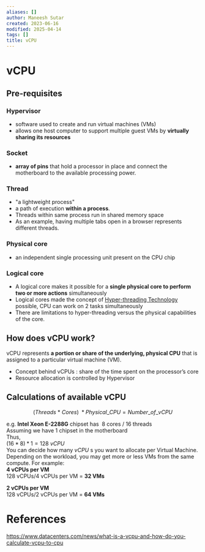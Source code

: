```yaml
---
aliases: []
author: Maneesh Sutar
created: 2023-06-16
modified: 2025-04-14
tags: []
title: vCPU
---
```


# vCPU

## Pre-requisites

### Hypervisor

* software used to create and run virtual machines (VMs)
* allows one host computer to support multiple guest VMs by **virtually sharing its resources**

### Socket

* **array of pins** that hold a processor in place and connect the motherboard to the available processing power.

### Thread

* "a lightweight process"
* a path of execution **within a process**.
* Threads within same process run in shared memory space
* As an example, having multiple tabs open in a browser represents different threads.

### Physical core

* an independent single processing unit present on the CPU chip

### Logical core

* A logical core makes it possible for a **single physical core to perform two or more actions** simultaneously
* Logical cores made the concept of [Hyper-threading Technology](../ComputerArchitecture/intel_x86_64_architecture.md) possible, CPU can work on 2 tasks simultaneously
* There are limitations to hyper-threading versus the physical capabilities of the core.

## How does vCPU work?

vCPU represents **a portion or share of the underlying, physical CPU** that is assigned to a particular virtual machine (VM).

* Concept behind vCPUs : share of the time spent on the processor’s core
* Resource allocation is controlled by Hypervisor

## Calculations of available vCPU

$$(Threads\ *\ Cores)\ * Physical\_CPU = Number\_of\_vCPU$$

e.g. **Intel Xeon E-2288G** chipset has  8 cores / 16 threads  
Assuming we have 1 chipset in the motherboard  
Thus,  
$( 16 * 8 ) * 1 = 128\ vCPU$  
You can decide how many $vCPU$ s you want to allocate per Virtual Machine.  
Depending on the workload, you may get more or less VMs from the same compute. For example:  
**4 vCPUs per VM**  
128 vCPUs/4 vCPUs per VM = **32 VMs**

**2 vCPUs per VM**  
128 vCPUs/2 vCPUs per VM = **64 VMs**

# References

<https://www.datacenters.com/news/what-is-a-vcpu-and-how-do-you-calculate-vcpu-to-cpu>
